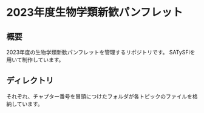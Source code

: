 # 2023年度生物学類新歓パンフレット

## 概要
2023年度の生物学類新歓パンフレットを管理するリポジトリです。
SATySFiを用いて制作しています。

## ディレクトリ
それぞれ、チャプター番号を冒頭につけたフォルダが各トピックのファイルを格納しています。